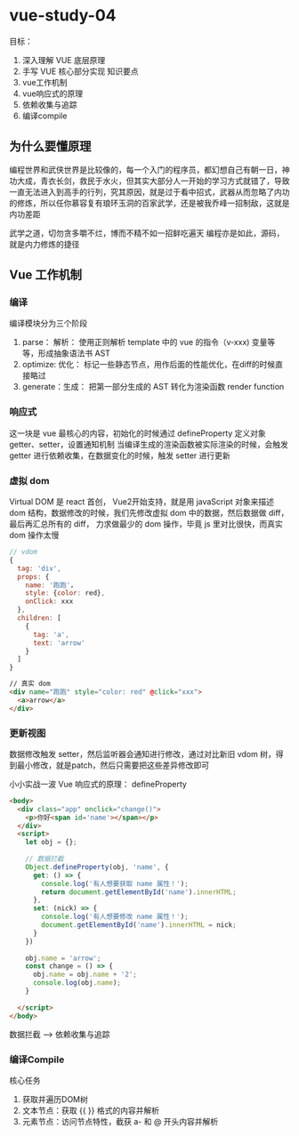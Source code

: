 # vue-study-04
目标：
1. 深入理解 VUE 底层原理
2. 手写 VUE 核心部分实现
知识要点
1. vue工作机制
2. vue响应式的原理
3. 依赖收集与追踪
4. 编译compile

## 为什么要懂原理
编程世界和武侠世界是比较像的，每一个入门的程序员，都幻想自己有朝一日，神功大成，青衣长剑，救民于水火，但其实大部分人一开始的学习方式就错了，导致一直无法进入到高手的行列，究其原因，就是过于看中招式，武器从而忽略了内功的修炼，所以任你慕容复有琅环玉洞的百家武学，还是被我乔峰一招制敌，这就是内功差距

武学之道，切勿贪多嚼不烂，博而不精不如一招鲜吃遍天 编程亦是如此，源码，就是内力修炼的捷径

## Vue 工作机制

### 编译
编译模块分为三个阶段
1. parse： 解析： 使用正则解析 template 中的 vue 的指令（v-xxx) 变量等等，形成抽象语法书 AST
2. optimize: 优化： 标记一些静态节点，用作后面的性能优化，在diff的时候直接略过
3. generate：生成： 把第一部分生成的 AST 转化为渲染函数 render function

### 响应式
这一块是 vue 最核心的内容，初始化的时候通过 defineProperty 定义对象 getter、setter，设置通知机制
当编译生成的渲染函数被实际渲染的时候，会触发 getter 进行依赖收集，在数据变化的时候，触发 setter 进行更新

### 虚拟 dom
Virtual DOM 是 react 首创， Vue2开始支持，就是用 javaScript 对象来描述 dom 结构，数据修改的时候，我们先修改虚拟 dom 中的数据，然后数据做 diff， 最后再汇总所有的 diff， 力求做最少的 dom 操作，毕竟 js 里对比很快，而真实 dom 操作太慢
```js
// vdom
{
  tag: 'div',
  props: {
    name: '跑跑'，
    style: {color: red},
    onClick: xxx
  },
  children: [
    {
      tag: 'a',
      text: 'arrow'
    }
  ]
}
```
```html
// 真实 dom
<div name="跑跑" style="color: red" @click="xxx">
  <a>arrow</a>
</div>
```
### 更新视图
数据修改触发 setter，然后监听器会通知进行修改，通过对比新旧 vdom 树，得到最小修改，就是patch，然后只需要把这些差异修改即可

小小实战一波
Vue 响应式的原理： defineProperty
```html
<body>
  <div class="app" onclick="change()">
    <p>你好<span id='name'></span></p>
  </div>
  <script>
    let obj = {};
    
    // 数据拦截
    Object.defineProperty(obj, 'name', {
      get: () => {
        console.log('有人想要获取 name 属性！');
        return document.getElementById('name').innerHTML;
      },
      set: (nick) => {
        console.log('有人想要修改 name 属性！');
        document.getElementById('name').innerHTML = nick;
      }
    })
    
    obj.name = 'arrow';
    const change = () => {
      obj.name = obj.name + '2';
      console.log(obj.name);
    }
     
  </script>
</body>
```

数据拦截 --> 依赖收集与追踪

### 编译Compile
核心任务
1. 获取并遍历DOM树
2. 文本节点：获取 {{  }} 格式的内容并解析
3. 元素节点：访问节点特性，截获 a- 和 @ 开头内容并解析 


